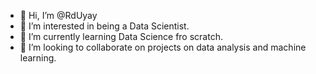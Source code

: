 - 👋 Hi, I’m @RdUyay
- 👀 I’m interested in being a Data Scientist.
- 🌱 I’m currently learning Data Science fro scratch.
- 💞️ I’m looking to collaborate on projects on data analysis and machine learning.

<!---
RdUyay/RdUyay is a ✨ special ✨ repository because its `README.md` (this file) appears on your GitHub profile.
You can click the Preview link to take a look at your changes.
--->
